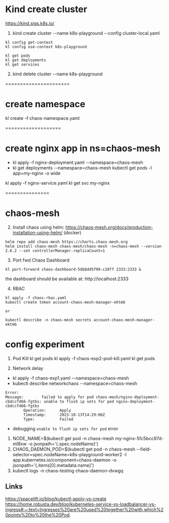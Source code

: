 # Kind create cluster
https://kind.sigs.k8s.io/
1. kind create cluster --name k8s-playground --config cluster-local.yaml
```
kl config get-context
kl config use-context k8s-playground

kl get pods
kl get deployments
kl get services
```

2. kind delete cluster --name k8s-playground

======================
# create namespace
kl create -f chaos-namespace.yaml


===================
# create nginx app in ns=chaos-mesh
* kl apply -f nginx-deployment.yaml --namespace=chaos-mesh
* kl get deployments --namespace=chaos-mesh
kubectl get pods -l app=my-nginx -o wide

kl apply -f nginx-service.yaml
kl get svc my-nginx

===============
# chaos-mesh
2. Install chaos using helm: https://chaos-mesh.org/docs/production-installation-using-helm/ (docker)
```
helm repo add chaos-mesh https://charts.chaos-mesh.org
helm install chaos-mesh chaos-mesh/chaos-mesh -n=chaos-mesh --version 2.6.2 --set controllerManager.replicaCount=1
```
3. Port fwd Chaos Dashboard
```
kl port-forward chaos-dashboard-5db8dd5f99-c28ff 2333:2333 &
```
the dashboard should be available at: http://localhost:2333

4. RBAC
```
kl apply -f chaos-rbac.yaml
kubectl create token account-chaos-mesh-manager-ektmb

or 

kubectl describe -n chaos-mesh secrets account-chaos-mesh-manager-ektmb
```



# config experiment
1. Pod Kill
kl get pods
kl apply -f chaos-exp2-pod-kill.yaml
kl get pods

2. Network delay
*  kl apply -f chaos-exp1.yaml --namespace=chaos-mesh
* kubectl describe networkchaos --namespace=chaos-mesh
```
Error: 
Message:        failed to apply for pod chaos-mesh/nginx-deployment-cbdccf466-fgtbs: unable to flush ip sets for pod nginx-deployment-cbdccf466-fgtbs
        Operation:      Apply
        Timestamp:      2023-10-13T14:29:06Z
        Type:           Failed
```
* debugging `unable to flush ip sets for pod` error
1. NODE_NAME=$(kubectl get pod -n chaos-mesh my-nginx-5fc5bcc97d-ml8xw -o jsonpath='{.spec.nodeName}')
2. CHAOS_DAEMON_POD=$(kubectl get pod -n chaos-mesh --field-selector=spec.nodeName=k8s-playground-worker2 -l app.kubernetes.io/component=chaos-daemon -o jsonpath='{.items[0].metadata.name}')
3. kubectl logs -n chaos-testing chaos-daemon-dvwgq





## Links
https://spacelift.io/blog/kubectl-apply-vs-create
https://home.robusta.dev/blog/kubernetes-service-vs-loadbalancer-vs-ingress#:~:text=Ingresses%20are%20used%20together%20with,which%20points%20to%20the%20Pod.